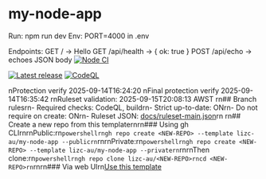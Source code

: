 # my-node-app

Run: npm run dev
Env: PORT=4000 in .env

Endpoints:
GET / -> Hello
GET /api/health -> { ok: true }
POST /api/echo -> echoes JSON body
[![Node CI](https://github.com/lizc-au/my-node-app/actions/workflows/ci.yml/badge.svg)](https://github.com/lizc-au/my-node-app/actions/workflows/ci.yml)

[![Latest release](https://img.shields.io/github/v/release/lizc-au/my-node-app?include_prereleases&sort=semver)](https://github.com/lizc-au/my-node-app/releases)
[![CodeQL](https://github.com/lizc-au/my-node-app/actions/workflows/codeql.yml/badge.svg)](https://github.com/lizc-au/my-node-app/actions/workflows/codeql.yml)

 <!-- ci-validate -->

nProtection verify 2025-09-14T16:24:20
nFinal protection verify 2025-09-14T16:35:42
rnRuleset validation: 2025-09-15T20:08:13 AWST
rn## Branch rulesrn- Required checks: CodeQL, buildrn- Strict up-to-date: ONrn- Do not require on create: ONrn- Ruleset JSON: [docs/ruleset-main.json](./docs/ruleset-main.json)rn
rn## Create a new repo from this templaternrn### Using gh CLIrnrnPublic:rn`powershellrngh repo create <NEW-REPO> --template lizc-au/my-node-app --publicrn`rnrnPrivate:rn`powershellrngh repo create <NEW-REPO> --template lizc-au/my-node-app --privatern`rnrnThen clone:rn`powershellrngh repo clone lizc-au/<NEW-REPO>rncd <NEW-REPO>rn`rnrn### Via web UIrn[Use this template](https://github.com/lizc-au/my-node-app/generate)

